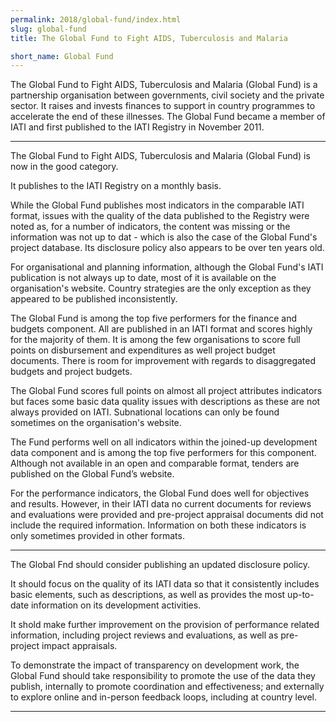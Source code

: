 ```yaml
---
permalink: 2018/global-fund/index.html
slug: global-fund
title: The Global Fund to Fight AIDS, Tuberculosis and Malaria

short_name: Global Fund
---
```


The Global Fund to Fight AIDS, Tuberculosis and Malaria (Global Fund) is a partnership organisation between governments, civil society and the private sector. It raises and invests finances to support in country programmes to accelerate the end of these illnesses. The Global Fund became a member of IATI and first published to the IATI Registry in November 2011.

---


The Global Fund to Fight AIDS, Tuberculosis and Malaria (Global Fund) is now in the good category. 

It publishes to the IATI Registry on a monthly basis. 

While the Global Fund publishes most indicators in the comparable IATI format, issues with the quality of the data published to the Registry were noted as, for a number of indicators, the content was missing or the information was not up to dat - which is also the case of the Global Fund's project database. Its disclosure policy also appears to be over ten years old. 

For organisational and planning information, although the Global Fund's IATI publication is not always up to date, most of it is available on the organisation's website. Country strategies are the only exception as they appeared to be published inconsistently. 

The Global Fund is among the top five performers for the finance and budgets component. All are published in an IATI format and scores highly for the majority of them. It is among the few organisations to score full points on disbursement and expenditures as well project budget documents. There is room for improvement with regards to disaggregated budgets and project budgets. 

The Global Fund scores full points on almost all project attributes indicators but faces some basic data quality issues with descriptions as these are not always provided on IATI. Subnational locations can only be found sometimes on the organisation's website.

The Fund performs well on all indicators within the joined-up development data component and is among the top five performers for this component. Although not available in an open and comparable format, tenders are published on the Global Fund’s website.

For the performance indicators, the Global Fund does well for objectives and results. However, in their IATI data no current documents for reviews and evaluations were provided and pre-project appraisal documents did not include the required information. Information on both these indicators is only sometimes provided in other formats. 
 


---

The Global Fnd should consider publishing an updated disclosure policy.

It should focus on the quality of its IATI data so that it consistently includes basic elements, such as descriptions, as well as provides the most up-to-date information on its development activities.

It shold make further improvement on the provision of performance related information, including project reviews and evaluations, as well as pre-project impact appraisals.

To demonstrate the impact of transparency on development work, the Global Fund should take responsibility to promote the use of the data they publish, internally to promote coordination and effectiveness; and externally to explore online and in-person feedback loops, including at country level. 

---
